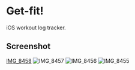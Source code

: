 # Get-fit!
iOS workout log tracker.

## Screenshot
[IMG_8458](https://github.com/muhuiyu/Get-fit/assets/42035587/a7b2c701-7ed0-4f1e-8361-1c230683c0fc)
![IMG_8457](https://github.com/muhuiyu/Get-fit/assets/42035587/17e33a9f-8692-4f07-9454-1aa7a24234be)
![IMG_8456](https://github.com/muhuiyu/Get-fit/assets/42035587/369432bf-ec6e-4b6c-9f1d-1802175d30e1)
![IMG_8455](https://github.com/muhuiyu/Get-fit/assets/42035587/69601149-83c4-4d24-bfad-895eef4f538c)
